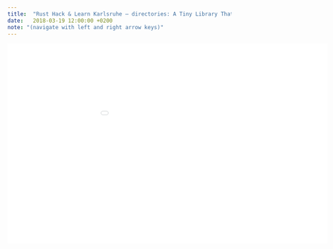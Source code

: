 ```yaml
---
title:  "Rust Hack & Learn Karlsruhe – directories: A Tiny Library That Might Help You!"
date:   2018-03-19 12:00:00 +0200
note: "(navigate with left and right arrow keys)"
---
```


<iframe
  style="transform: scale(0.5); transform-origin: 0 0;"
  src="{{site.baseurl}}/talks/rust-meetup-2018/index.html" width="1440px" height="900px" frameBorder="0"></iframe>